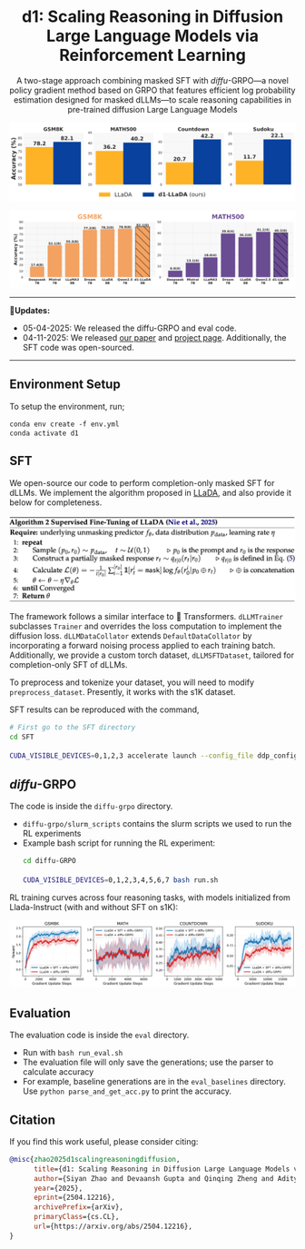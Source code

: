 <div  align="center">
    <h1>d1: Scaling Reasoning in Diffusion Large Language Models via Reinforcement Learning</h1>
  <p>A two-stage approach combining masked SFT with <i>diffu</i>-GRPO—a novel policy gradient method based on GRPO that features efficient log probability estimation designed for masked dLLMs—to scale reasoning capabilities in pre-trained diffusion Large Language Models</p>
</div>



![Results](media/pull_fig.png)

![Results](media/sota.png)

<div align="center">
  <hr width="100%">
</div>

**🔄Updates:**

* 05-04-2025: We released the diffu-GRPO and eval code.
* 04-11-2025: We released [our paper](https://dllm-reasoning.github.io/media/preprint.pdf) and [project page](https://dllm-reasoning.github.io). Additionally, the SFT code was open-sourced.

<div align="center">
  <hr width="100%">
</div>



## Environment Setup

To setup the environment, run;
```
conda env create -f env.yml
conda activate d1
```


## SFT

We open-source our code to perform completion-only masked SFT for dLLMs. We implement the algorithm proposed in [LLaDA](https://github.com/ML-GSAI/LLaDA), and also provide it below for completeness.

![SFT Algorithm](media/algorithm_sft.png)

The framework follows a similar interface to 🤗 Transformers. `dLLMTrainer` subclasses `Trainer` and overrides the loss computation to implement the diffusion loss. `dLLMDataCollator` extends `DefaultDataCollator` by incorporating a forward noising process applied to each training batch. Additionally, we provide a custom torch dataset, `dLLMSFTDataset`, tailored for completion-only SFT of dLLMs.

To preprocess and tokenize your dataset, you will need to modify `preprocess_dataset`. Presently, it works with the s1K dataset.

SFT results can be reproduced with the command,
```bash
# First go to the SFT directory
cd SFT

CUDA_VISIBLE_DEVICES=0,1,2,3 accelerate launch --config_file ddp_config.yaml --main_process_port 29500 --num_processes 4 sft_train.py
```


## _diffu_-GRPO

The code is inside the `diffu-grpo` directory.

- `diffu-grpo/slurm_scripts` contains the slurm scripts we used to run the RL experiments
- Example bash script for running the RL experiment:
  ```bash
  cd diffu-GRPO
  
  CUDA_VISIBLE_DEVICES=0,1,2,3,4,5,6,7 bash run.sh
  ```

RL training curves across four reasoning tasks, with models initialized from Llada-Instruct (with and without SFT on s1K):

![RL Curves](media/rl_curves_train.png)



## Evaluation

The evaluation code is inside the `eval` directory.

- Run with `bash run_eval.sh`
- The evaluation file will only save the generations; use the parser to calculate accuracy
- For example, baseline generations are in the `eval_baselines` directory. Use `python parse_and_get_acc.py` to print the accuracy.


## Citation

If you find this work useful, please consider citing:

```bibtex
@misc{zhao2025d1scalingreasoningdiffusion,
      title={d1: Scaling Reasoning in Diffusion Large Language Models via Reinforcement Learning}, 
      author={Siyan Zhao and Devaansh Gupta and Qinqing Zheng and Aditya Grover},
      year={2025},
      eprint={2504.12216},
      archivePrefix={arXiv},
      primaryClass={cs.CL},
      url={https://arxiv.org/abs/2504.12216}, 
}
```

